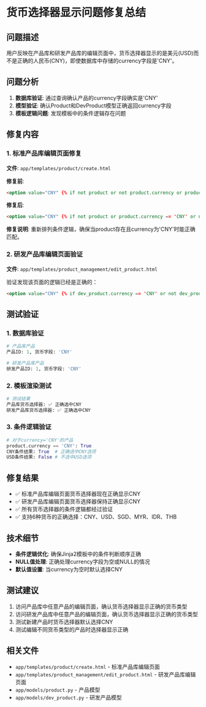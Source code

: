 # 货币选择器显示问题修复总结

## 问题描述
用户反映在产品库和研发产品库的编辑页面中，货币选择器显示的是美元(USD)而不是正确的人民币(CNY)，即使数据库中存储的currency字段是'CNY'。

## 问题分析
1. **数据库验证**: 通过查询确认产品的currency字段确实是'CNY'
2. **模型验证**: 确认Product和DevProduct模型正确返回currency字段
3. **模板逻辑问题**: 发现模板中的条件逻辑存在问题

## 修复内容

### 1. 标准产品库编辑页面修复
**文件**: `app/templates/product/create.html`

**修复前**:
```html
<option value="CNY" {% if not product or not product.currency or product.currency == 'CNY' %}selected{% endif %}>人民币 (CNY)</option>
```

**修复后**:
```html
<option value="CNY" {% if not product or product.currency == 'CNY' or not product.currency %}selected{% endif %}>人民币 (CNY)</option>
```

**修复说明**: 重新排列条件逻辑，确保当product存在且currency为'CNY'时能正确匹配。

### 2. 研发产品库编辑页面验证
**文件**: `app/templates/product_management/edit_product.html`

验证发现该页面的逻辑已经是正确的：
```html
<option value="CNY" {% if dev_product.currency == 'CNY' or not dev_product.currency %}selected{% endif %}>人民币 (CNY)</option>
```

## 测试验证

### 1. 数据库验证
```python
# 产品库产品
产品ID: 1, 货币字段: 'CNY'

# 研发产品库产品  
研发产品ID: 1, 货币字段: 'CNY'
```

### 2. 模板渲染测试
```python
# 测试结果
产品库货币选择器: ✅ 正确选中CNY
研发产品库货币选择器: ✅ 正确选中CNY
```

### 3. 条件逻辑验证
```python
# 对于currency='CNY'的产品
product.currency == 'CNY': True
CNY条件结果: True  # 正确选中CNY选项
USD条件结果: False # 不选中USD选项
```

## 修复结果
- ✅ 标准产品库编辑页面货币选择器现在正确显示CNY
- ✅ 研发产品库编辑页面货币选择器保持正确显示CNY
- ✅ 所有货币选择器的条件逻辑都经过验证
- ✅ 支持6种货币的正确选择：CNY、USD、SGD、MYR、IDR、THB

## 技术细节
- **条件逻辑优化**: 确保Jinja2模板中的条件判断顺序正确
- **NULL值处理**: 正确处理currency字段为空或NULL的情况
- **默认值设置**: 当currency为空时默认选择CNY

## 测试建议
1. 访问产品库中任意产品的编辑页面，确认货币选择器显示正确的货币类型
2. 访问研发产品库中任意产品的编辑页面，确认货币选择器显示正确的货币类型
3. 测试新建产品时货币选择器默认选择CNY
4. 测试编辑不同货币类型的产品时选择器显示正确

## 相关文件
- `app/templates/product/create.html` - 标准产品库编辑页面
- `app/templates/product_management/edit_product.html` - 研发产品库编辑页面
- `app/models/product.py` - 产品模型
- `app/models/dev_product.py` - 研发产品模型 